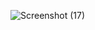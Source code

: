 ![Screenshot (17)](https://github.com/Arshad-ashuu/Codsoft/assets/111066886/614d3683-f378-46ad-97bf-8c638687f8bb)
